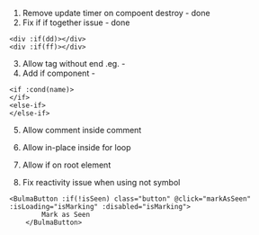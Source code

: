 1. Remove update timer on compoent destroy - done
2. Fix if if together issue - done

```
<div :if(dd)></div>
<div :if(ff)></div>
```
3. Allow tag without end .eg. - <br>
4. Add if component - 

```
<if :cond(name)>
</if>
<else-if>
</else-if>
```
5. Allow comment inside comment

6. Allow in-place inside for loop

7. Allow if on root element

8. Fix reactivity issue when using not symbol

```
<BulmaButton :if(!isSeen) class="button" @click="markAsSeen" :isLoading="isMarking" :disabled="isMarking">
		Mark as Seen
	</BulmaButton>
```